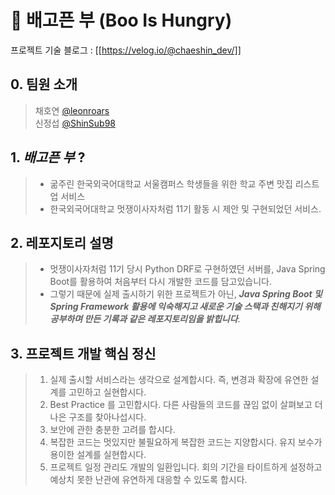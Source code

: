 # 🦉 배고픈 부 (Boo Is Hungry) 

프로젝트 기술 블로그 : [[https://velog.io/@chaeshin_dev/]]

## 0. 팀원 소개
> 채호연 [@leonroars](https://github.com/leonroars)
> <br>
> 신정섭 [@ShinSub98](https://github.com/ShinSub98)

## 1. <i>배고픈 부</i> ?
> * 굶주린 한국외국어대학교 서울캠퍼스 학생들을 위한 학교 주변 맛집 리스트업 서비스
> * 한국외국어대학교 멋쟁이사자처럼 11기 활동 시 제안 및 구현되었던 서비스.

## 2. 레포지토리 설명
> * 멋쟁이사자처럼 11기 당시 Python DRF로 구현하였던 서버를, Java Spring Boot를 활용하여 처음부터 다시 개발한 코드를 담고있습니다.
> * 그렇기 때문에 실제 출시하기 위한 프로젝트가 아닌, <b><i>Java Spring Boot 및 Spring Framework 활용에 익숙해지고 새로운 기술 스택과 친해지기 위해 공부하며 만든 기록과 같은 레포지토리임을 밝힙니다</i></b>.
>

## 3. 프로젝트 개발 핵심 정신
> 1. 실제 출시할 서비스라는 생각으로 설계합시다. 즉, 변경과 확장에 유연한 설계를 고민하고 실현합시다.
> 2. Best Practice 를 고민합시다. 다른 사람들의 코드를 끊임 없이 살펴보고 더 나은 구조를 찾아나섭시다.
> 3. 보안에 관한 충분한 고려를 합시다.
> 4. 복잡한 코드는 멋있지만 불필요하게 복잡한 코드는 지양합시다. 유지 보수가 용이한 설계를 실현합시다.
> 5. 프로젝트 일정 관리도 개발의 일환입니다. 회의 기간을 타이트하게 설정하고 예상치 못한 난관에 유연하게 대응할 수 있도록 합시다.
